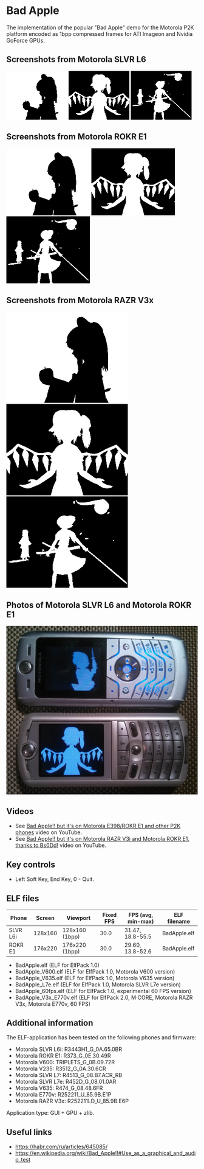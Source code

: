 Bad Apple
=========

The implementation of the popular "Bad Apple" demo for the Motorola P2K platform encoded as 1bpp compressed frames for ATI Imageon and Nvidia GoForce GPUs.

## Screenshots from Motorola SLVR L6

![Screenshot of Bad Apple from Motorola L6 1](../images/Screenshot_BadApple_L6_1.png) ![Screenshot of Bad Apple from Motorola L6 2](../images/Screenshot_BadApple_L6_2.png) ![Screenshot of Bad Apple from Motorola L6 3](../images/Screenshot_BadApple_L6_3.png)

## Screenshots from Motorola ROKR E1

![Screenshot of Bad Apple from Motorola E1 1](../images/Screenshot_BadApple_E1_1.png) ![Screenshot of Bad Apple from Motorola E1 2](../images/Screenshot_BadApple_E1_2.png) ![Screenshot of Bad Apple from Motorola E1 3](../images/Screenshot_BadApple_E1_3.png)

## Screenshots from Motorola RAZR V3x

![Screenshot of Bad Apple from Motorola RAZR V3x 1](../images/Screenshot_BadApple_V3x_1.png) ![Screenshot of Bad Apple from Motorola RAZR V3x 2](../images/Screenshot_BadApple_V3x_2.png) ![Screenshot of Bad Apple from Motorola RAZR V3x 3](../images/Screenshot_BadApple_V3x_3.png)

## Photos of Motorola SLVR L6 and Motorola ROKR E1

![Photo of Bad Apple on Motorola L6 and Motorola E1 1](../images/Photo_BadApple_L6_E1_1.jpg)

## Videos

* See [Bad Apple!! but it's on Motorola E398/ROKR E1 and other P2K phones](https://www.youtube.com/watch?v=wfju_z-Gamk) video on YouTube.
* See [Bad Apple!! but it's on Motorola RAZR V3i and Motorola ROKR E1, thanks to Bs0Dd!](https://www.youtube.com/watch?v=9GPEvAeGBB0) video on YouTube.

## Key controls

* Left Soft Key, End Key, 0 - Quit.

## ELF files

| Phone    | Screen  | Viewport        | Fixed FPS  | FPS (avg, min-max) | ELF filename |
|----------|---------|-----------------|------------|--------------------|--------------|
| SLVR L6i | 128x160 | 128x160 (1bpp)  | 30.0       | 31.47, 18.8-55.5   | BadApple.elf |
| ROKR E1  | 176x220 | 176x220 (1bpp)  | 30.0       | 29.60, 13.8-52.6   | BadApple.elf |

* BadApple.elf (ELF for ElfPack 1.0)
* BadApple_V600.elf (ELF for ElfPack 1.0, Motorola V600 version)
* BadApple_V635.elf (ELF for ElfPack 1.0, Motorola V635 version)
* BadApple_L7e.elf (ELF for ElfPack 1.0, Motorola SLVR L7e version)
* BadApple_60fps.elf (ELF for ElfPack 1.0, experimental 60 FPS version)
* BadApple_V3x_E770v.elf (ELF for ElfPack 2.0, M·CORE, Motorola RAZR V3x, Motorola E770v, 60 FPS)

## Additional information

The ELF-application has been tested on the following phones and firmware:

* Motorola SLVR L6i: R3443H1_G_0A.65.0BR
* Motorola ROKR E1: R373_G_0E.30.49R
* Motorola V600: TRIPLETS_G_0B.09.72R
* Motorola V235: R3512_G_0A.30.6CR
* Motorola SLVR L7: R4513_G_08.B7.ACR_RB
* Motorola SLVR L7e: R452D_G_08.01.0AR
* Motorola V635: R474_G_08.48.6FR
* Motorola E770v: R252211_U_85.9B.E1P
* Motorola RAZR V3x: R252211LD_U_85.9B.E6P

Application type: GUI + GPU + zlib.

## Useful links

* https://habr.com/ru/articles/645085/
* https://en.wikipedia.org/wiki/Bad_Apple!!#Use_as_a_graphical_and_audio_test
